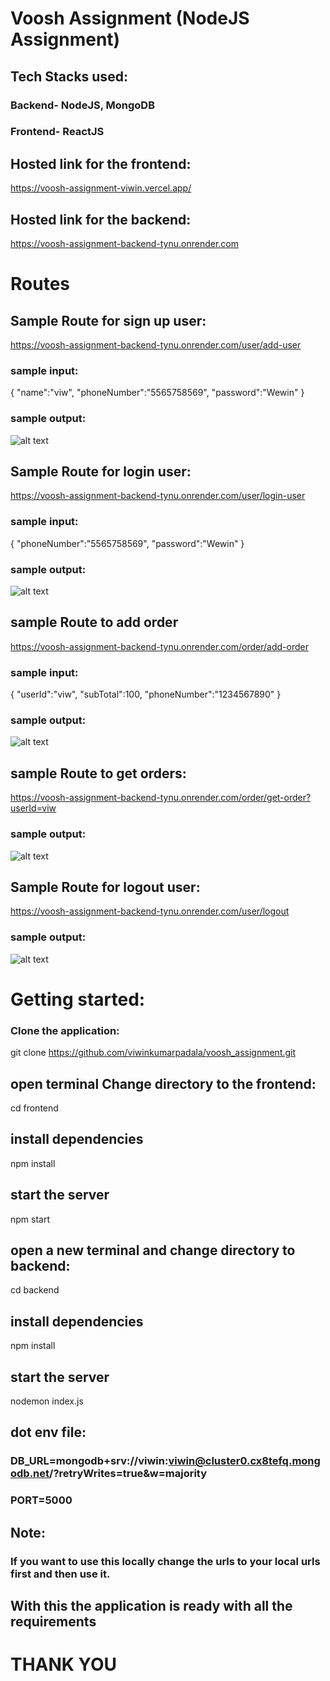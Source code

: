 # Voosh Assignment (NodeJS Assignment)

## Tech Stacks used:
### Backend- NodeJS, MongoDB
### Frontend- ReactJS

## Hosted link for the frontend:
https://voosh-assignment-viwin.vercel.app/

## Hosted link for the backend:
https://voosh-assignment-backend-tynu.onrender.com

# Routes 
## Sample Route for sign up user:
https://voosh-assignment-backend-tynu.onrender.com/user/add-user

### sample input:
{   "name":"viw",
    "phoneNumber":"5565758569",
    "password":"Wewin"
}
### sample output:
![alt text](image.png)

## Sample Route for login user:
https://voosh-assignment-backend-tynu.onrender.com/user/login-user

### sample input:
{  "phoneNumber":"5565758569",
    "password":"Wewin"
}

### sample output:
![alt text](image-1.png)

## sample Route to add order
https://voosh-assignment-backend-tynu.onrender.com/order/add-order

### sample input:
{  "userId":"viw",
   "subTotal":100,
   "phoneNumber":"1234567890"
}

### sample output:
![alt text](image-3.png)

## sample Route to get orders:

https://voosh-assignment-backend-tynu.onrender.com/order/get-order?userId=viw

### sample output:
![alt text](image-4.png)

## Sample Route for logout user:
https://voosh-assignment-backend-tynu.onrender.com/user/logout

### sample output:
![alt text](image-2.png)
# Getting started:

### Clone the application: 
git clone https://github.com/viwinkumarpadala/voosh_assignment.git

## open terminal Change directory to the frontend:
cd frontend
## install dependencies
npm install
## start the server
npm start

## open a new terminal and change directory to backend:
cd backend
## install dependencies
npm install
## start the server
nodemon index.js


## dot env file:
### DB_URL=mongodb+srv://viwin:viwin@cluster0.cx8tefq.mongodb.net/?retryWrites=true&w=majority
### PORT=5000

## Note:
### If you want to use this locally change the urls to your local urls first and then use it.

## With this the application is ready with all the requirements


# THANK YOU
